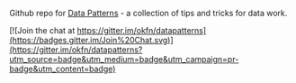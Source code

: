 Github repo for [Data Patterns][dp] - a collection of tips and tricks for data
work.

[dp]: http://okfnlabs.org/datapatterns/



[![Join the chat at https://gitter.im/okfn/datapatterns](https://badges.gitter.im/Join%20Chat.svg)](https://gitter.im/okfn/datapatterns?utm_source=badge&utm_medium=badge&utm_campaign=pr-badge&utm_content=badge)
